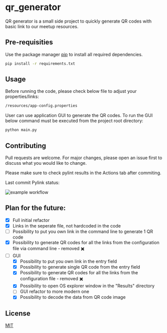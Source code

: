 # qr_generator

QR generator is a small side project to quickly generate QR codes with basic link to
our meetup resources.

## Pre-requisities

Use the package manager [pip](https://pip.pypa.io/en/stable/) to install all
required dependencies.

```bash
pip install -r requirements.txt
```

## Usage

Before running the code, please check below file to adjust your properties/links:

```bash
/resources/app-config.properties
```

User can use application GUI to generate the QR codes. To run the GUI below command must be executed from the project root directory:

```bash
python main.py
```

## Contributing

Pull requests are welcome. For major changes, please open an issue first
to discuss what you would like to change.

Please make sure to check pylint results in the Actions tab after commiting.

Last commit Pylink status:

![example workflow](https://github.com/WojMam/qr_generator/actions/workflows/pylint.yml/badge.svg)

## Plan for the future:

- [x] Full initial refactor
- [x] Links in the seperate file, not hardcoded in the code
- [ ] Possibility to put you own link in the command line to generate 1 QR code
- [x] Possibility to generate QR codes for all the links from the configuration file via command line - removed :heavy_multiplication_x:
- [ ] GUI
  - [x] Possibility to put you own link in the entry field
  - [x] Possibility to generate single QR code from the entry field
  - [x] Possibility to generate QR codes for all the links from the configuration file - removed :heavy_multiplication_x:
  - [x] Possibility to open OS explorer window in the "Results" directory
  - [ ] GUI refactor to more modern one
  - [x] Possibility to decode the data from QR code image

## License

[MIT](https://choosealicense.com/licenses/mit/)
